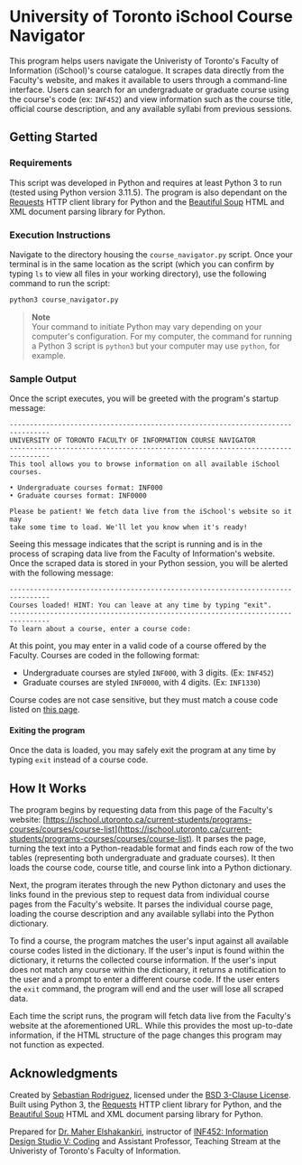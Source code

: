 # University of Toronto iSchool Course Navigator
This program helps users navigate the Univeristy of Toronto's Faculty of Information (iSchool)'s course catalogue. It scrapes data directly from the Faculty's website, and makes it available to users through a command-line interface. Users can search for an undergraduate or graduate course using the course's code (ex: `INF452`) and view information such as the course title, official course description, and any available syllabi from previous sessions. 

## Getting Started

### Requirements
This script was developed in Python and requires at least Python 3 to run (tested using Python version 3.11.5). The program is also dependant on the [Requests](https://requests.readthedocs.io/en/latest/) HTTP client library for Python and the [Beautiful Soup](https://www.crummy.com/software/BeautifulSoup/) HTML and XML document parsing library for Python. 

### Execution Instructions
Navigate to the directory housing the `course_navigator.py` script. Once your terminal is in the same location as the script (which you can confirm by typing `ls` to view all files in your working directory), use the following command to run the script:

```bash
python3 course_navigator.py
```
> **Note**<br>
> Your command to initiate Python may vary depending on your computer's configuration. For my computer, the command for running a Python 3 script is `python3` but your computer may use `python`, for example.

### Sample Output
Once the script executes, you will be greeted with the program's startup message:

```
--------------------------------------------------------------------------------
UNIVERSITY OF TORONTO FACULTY OF INFORMATION COURSE NAVIGATOR
--------------------------------------------------------------------------------
This tool allows you to browse information on all available iSchool courses.

• Undergraduate courses format: INF000
• Graduate courses format: INF0000

Please be patient! We fetch data live from the iSchool's website so it may
take some time to load. We'll let you know when it's ready!
```
Seeing this message indicates that the script is running and is in the process of scraping data live from the Faculty of Information's website. Once the scraped data is stored in your Python session, you will be alerted with the following message:

```
--------------------------------------------------------------------------------
Courses loaded! HINT: You can leave at any time by typing "exit".
--------------------------------------------------------------------------------
To learn about a course, enter a course code: 
```
At this point, you may enter in a valid code of a course offered by the Faculty. Courses are coded in the following format: 

* Undergraduate courses are styled `INF000`, with 3 digits. (Ex: `INF452`)
* Graduate courses are styled `INF0000`, with 4 digits. (Ex: `INF1330`)

Course codes are not case sensitive, but they must match a couse code listed on [this page](https://ischool.utoronto.ca/current-students/programs-courses/courses/course-list).

#### Exiting the program
Once the data is loaded, you may safely exit the program at any time by typing `exit` instead of a course code. 

## How It Works

The program begins by requesting data from this page of the Faculty's website: [https://ischool.utoronto.ca/current-students/programs-courses/courses/course-list](https://ischool.utoronto.ca/current-students/programs-courses/courses/course-list). It parses the page, turning the text into a Python-readable format and finds each row of the two tables (representing both undergraduate and graduate courses). It then loads the course code, course title, and course link into a Python dictionary.

Next, the program iterates through the new Python dictonary and uses the links found in the previous step to request data from individual course pages from the Faculty's website. It parses the individual course page, loading the course description and any available syllabi into the Python dictionary. 

To find a course, the program matches the user's input against all available course codes listed in the dictionary. If the user's input is found within the dictionary, it returns the collected course information. If the user's input does not match any course within the dictionary, it returns a notification to the user and a prompt to enter a different course code. If the user enters the `exit` command, the program will end and the user will lose all scraped data.

Each time the script runs, the program will fetch data live from the Faculty's website at the aforementioned URL. While this provides the most up-to-date information, if the HTML structure of the page changes this program may not function as expected. 

## Acknowledgments 
Created by [Sebastian Rodriguez](https://srod.ca), licensed under the [BSD 3-Clause License](https://github.com/seb646/uoft-ischool-course-navigator/blob/main/LICENSE). Built using Python 3, the [Requests](https://requests.readthedocs.io/en/latest/) HTTP client library for Python, and the [Beautiful Soup](https://www.crummy.com/software/BeautifulSoup/) HTML and XML document parsing library for Python. 

Prepared for [Dr. Maher Elshakankiri](https://ischool.utoronto.ca/profile/maher-elshakankiri), instructor of [INF452: Information Design Studio V: Coding](https://ischool.utoronto.ca/course/information-design-studio-v-coding) and Assistant Professor, Teaching Stream at the Univeristy of Toronto's Faculty of Information. 